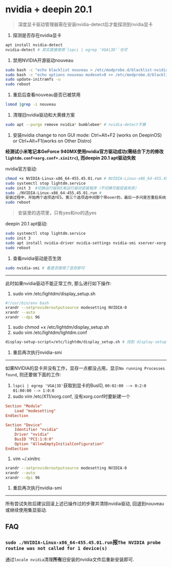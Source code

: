 # nvidia + deepin 20.1

> 深度显卡驱动管理器需在安装nvidia-detect后才能探测到nvidia显卡

1. 探测是否存在nvidia显卡
```bash
apt install nvidia-detect
nvidia-detect # 其实直接使用`lspci | egrep 'VGA|3D'`也可
```

1. 禁用NVIDIA开源驱动nouveau
```bash
sudo bash -c "echo blacklist nouveau > /etc/modprobe.d/blacklist-nvidia-nouveau.conf"
sudo bash -c "echo options nouveau modeset=0 >> /etc/modprobe.d/blacklist-nvidia-nouveau.conf"
sudo update-initramfs -u
sudo reboot
```

1. 重启后查看nouveau是否已被禁用
```bash
lsmod |grep -i nouveau
```

1. 清理旧nvidia驱动和大黄蜂方案
```bash
sudo apt --purge remove nvidia* bumblebee* # nvidia-detect不算
```

1. 安装nvidia
change to non GUI mode: Ctrl+Alt+F2 (works on DeepinOS) or Ctrl+Alt+F1(works on Other Distro)

**经测试小米笔记本GeForce 940MX使用nvidia官方驱动成功(需结合下方的修改`lightdm.conf+xorg.conf+.xinitrc`), 而deepin 20.1 apt驱动失败**

nvidia官方驱动:
```bash
chmod +x NVIDIA-Linux-x86_64-455.45.01.run # NVIDIA-Linux-x86_64-455.45.01.run包含了nvidia-smi
sudo systemctl stop lightdm.service
sudo init 3  #切换运行级别3来运行驱动安装程序（不切换可能安装失败）
sudo ./NVIDIA-Linux-x86_64-455.45.01.run # 
安装过程中，开始两个选项选YES，第三个选项选中间那个带over的，最后一步问是否重启系统，选NO
sudo reboot
```

> 安装里的选项里，只有yes和no的选yes

deepin 20.1 apt驱动:
```bash
sudo systemctl stop lightdm.service
sudo init 3
sudo apt install nvidia-driver nvidia-settings nvidia-smi xserver-xorg-video-nvidia
sudo reboot
```

1. 查看nvidia驱动是否生效
```bash
sudo nvidia-smi # 看是否使用了显存即可
```

---
此时如果nvidia驱动不能正常工作, 那么进行如下操作:
1. sudo vim /etc/lightdm/display_setup.sh
```bash
#!/usr/bin/env bash
xrandr --setprovideroutputsource modesetting NVIDIA-0
xrandr --auto
xrandr --dpi 96
```
1. sudo chmod +x /etc/lightdm/display_setup.sh
1. sudo vim /etc/lightdm/lightdm.conf
```bash
display-setup-script=/etc/lightdm/display_setup.sh # 找到 display-setup-script这一行，去掉前面的注释，将display_setup.sh路径赋给它
```

1. 重启再次执行nvidia-smi

---
如果NVIDIA的显卡并没有工作，显存一点都没占用，显示`No running Processes found`, 则还要做下面的工作:
1. `lspci | egrep 'VGA|3D'`获取到显卡的BusID, `00:02:00 --> 0:2:0  01:00:00 --> 1:0:0`
1. sudo vim /etc/X11/xorg.conf, 没有xorg.conf时要新建一个
```conf
Section "Module"
    Load "modesetting"
EndSection

Section "Device"
    Identifier "nvidia"
    Driver "nvidia"
    BusID "PCI:1:0:0"
    Option "AllowEmptyInitialConfiguration"
EndSection
```
1. vim ~/.xinitrc
```bash
xrandr --setprovideroutputsource modesetting NVIDIA-0
xrandr --auto
xrandr --dpi 96
```
1. 重启再次执行nvidia-smi

---
所有尝试失败后建议回滚上述已操作过的步骤并清除nvidia驱动, 回退到nouveau或继续使用集显驱动.

## FAQ
### `sudo ./NVIDIA-Linux-x86_64-455.45.01.run`报`The NVIDIA probe routine was not called for 1 device(s)`
通过`locale nvidia`清理**所有**旧安装的nvidia文件后重新安装即可.